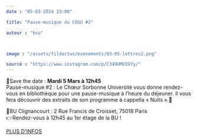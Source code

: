 ```yaml
---
date : "05-03-2024 23:00"

title: "Pause-musique du COSU #2"

auteur : "bsu"



image : "/assets/fildactus/evenements/03-05-lettres2.png"

source : "https://www.instagram.com/p/C349UMUIGYy/"
---
```


📆Save the date : __Mardi 5 Mars à 12h45__  
Pause-musique #2 : Le Chœur Sorbonne Université vous donne rendez-vous en bibliothèque pour une pause-musique à l’heure du déjeuner. Il vous fera découvrir des extraits de son programme à cappella « Nuits ».🌙

📍BU Clignancourt : 2 Rue Francis de Croisset, 75018 Paris  
👉Rendez-vous à 12h45 au 1er étage de la BU !

[PLUS D'INFOS](https://lettres.sorbonne-universite.fr/evenements/pause-musique-du-cosu-2)


